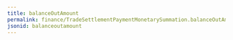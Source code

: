 ```yaml
---
title: balanceOutAmount
permalink: finance/TradeSettlementPaymentMonetarySummation.balanceOutAmount.html
jsonid: balanceoutamount
---
```

